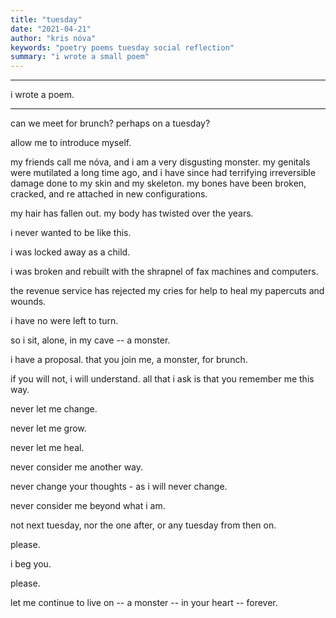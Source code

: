 ```yaml
---
title: "tuesday"
date: "2021-04-21"
author: "kris nóva"
keywords: "poetry poems tuesday social reflection"
summary: "i wrote a small poem"
---
```

---

i wrote a poem.

---


can we meet for brunch? perhaps on a tuesday?

allow me to introduce myself.

my friends call me nóva, and i am a very disgusting monster.
my genitals were mutilated a long time ago, and i have since had terrifying irreversible damage done to my skin and my skeleton.
my bones have been broken, cracked, and re attached in new configurations.

my hair has fallen out. my body has twisted over the years.

i never wanted to be like this.

i was locked away as a child. 

i was broken and rebuilt with the shrapnel of fax machines and computers.

the revenue service has rejected my cries for help to heal my papercuts and wounds.

i have no were left to turn.

so i sit, alone, in my cave -- a monster.

i have a proposal. that you join me, a monster, for brunch.

if you will not, i will understand. all that i ask is that you remember me this way.

never let me change.

never let me grow.

never let me heal. 

never consider me another way.

never change your thoughts - as i will never change.

never consider me beyond what i am.

not next tuesday, nor the one after, or any tuesday from then on.

please.

i beg you.

please.

let me continue to live on -- a monster -- in your heart -- forever.

